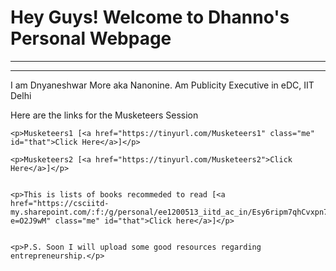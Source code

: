 

<body>
    <h1>Hey Guys! Welcome to Dhanno's Personal Webpage</h1>
    <hr><hr>
    <p>I am Dnyaneshwar More aka Nanonine. Am Publicity Executive in eDC, IIT Delhi</p>
    <p>Here are the links for the Musketeers Session</p>
    
    <p>Musketeers1 [<a href="https://tinyurl.com/Musketeers1" class="me" id="that">Click Here</a>]</p>
    
    <p>Musketeers2 [<a href="https://tinyurl.com/Musketeers2">Click Here</a>]</p>
    

    <p>This is lists of books recommeded to read [<a href="https://csciitd-my.sharepoint.com/:f:/g/personal/ee1200513_iitd_ac_in/Esy6ripm7qhCvxpn7Tf3LvEBbIx06oZ4wW_2tC9pjlTOhw?e=O2J9wM" class="me" id="that">Click here</a>]</p>
    

    <p>P.S. Soon I will upload some good resources regarding entrepreneurship.</p>
</body>

